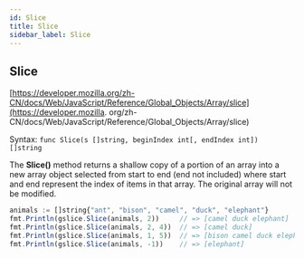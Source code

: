 ```yaml
---
id: Slice
title: Slice
sidebar_label: Slice
---
```



## Slice
[https://developer.mozilla.org/zh-CN/docs/Web/JavaScript/Reference/Global_Objects/Array/slice](https://developer.mozilla.
org/zh-CN/docs/Web/JavaScript/Reference/Global_Objects/Array/slice)

Syntax: `func Slice(s []string, beginIndex int[, endIndex int]) []string`

The **Slice()** method returns a shallow copy of a portion of an array into a new array object selected from start to end (end not included) where start and end represent the index of items in that array. The original array will not be modified.


```js
animals := []string{"ant", "bison", "camel", "duck", "elephant"}
fmt.Println(gslice.Slice(animals, 2))     // => [camel duck elephant]
fmt.Println(gslice.Slice(animals, 2, 4))  // => [camel duck]
fmt.Println(gslice.Slice(animals, 1, 5))  // => [bison camel duck elephant]
fmt.Println(gslice.Slice(animals, -1))    // => [elephant]
```